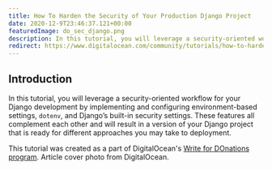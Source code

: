 ```yaml
---
title: How To Harden the Security of Your Production Django Project
date: 2020-12-9T23:46:37.121+00:00
featuredImage: do_sec_django.png
description: In this tutorial, you will leverage a security-oriented workflow for Django.
redirect: https://www.digitalocean.com/community/tutorials/how-to-harden-your-production-django-project
---
```


## Introduction

In this tutorial, you will leverage a security-oriented workflow for your Django development by implementing and configuring environment-based settings, `dotenv`, and Django’s built-in security settings. These features all complement each other and will result in a version of your Django project that is ready for different approaches you may take to deployment.

This tutorial was created as a part of DigitalOcean's [Write for DOnations program](https://www.digitalocean.com/write-for-donations/). Article cover photo from DigitalOcean.
